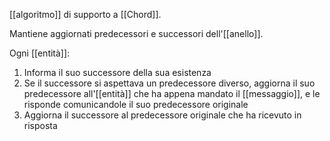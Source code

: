 [[algoritmo]] di supporto a [[Chord]].

Mantiene aggiornati predecessori e successori dell'[[anello]].

Ogni [[entità]]:
1. Informa il suo successore della sua esistenza
2. Se il successore si aspettava un predecessore diverso, aggiorna il suo predecessore all'[[entità]] che ha appena mandato il [[messaggio]], e le risponde comunicandole il suo predecessore originale
3. Aggiorna il successore al predecessore originale che ha ricevuto in risposta
